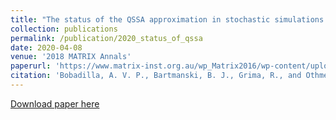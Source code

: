 ```yaml
---
title: "The status of the QSSA approximation in stochastic simulations of reaction networks"
collection: publications
permalink: /publication/2020_status_of_qssa
date: 2020-04-08
venue: '2018 MATRIX Annals'
paperurl: 'https://www.matrix-inst.org.au/wp_Matrix2016/wp-content/uploads/2019/05/Bobadilla.pdf'
citation: 'Bobadilla, A. V. P., Bartmanski, B. J., Grima, R., and Othmer, H. G. (2020). &quot;The status of the QSSA approximation in stochastic simulations of reaction networks.&quot; In <i>2018 MATRIX Annals</i> (pp. 137-147). Springer, Cham.'
---
```


[Download paper here](https://www.matrix-inst.org.au/wp_Matrix2016/wp-content/uploads/2019/05/Bobadilla.pdf)

